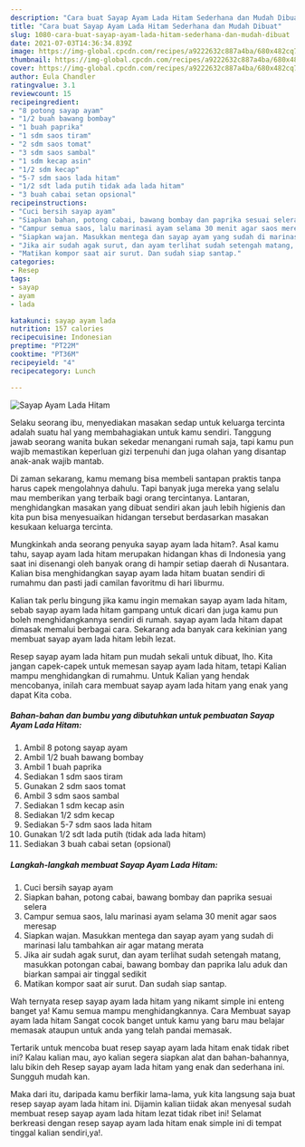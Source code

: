 ```yaml
---
description: "Cara buat Sayap Ayam Lada Hitam Sederhana dan Mudah Dibuat"
title: "Cara buat Sayap Ayam Lada Hitam Sederhana dan Mudah Dibuat"
slug: 1080-cara-buat-sayap-ayam-lada-hitam-sederhana-dan-mudah-dibuat
date: 2021-07-03T14:36:34.839Z
image: https://img-global.cpcdn.com/recipes/a9222632c887a4ba/680x482cq70/sayap-ayam-lada-hitam-foto-resep-utama.jpg
thumbnail: https://img-global.cpcdn.com/recipes/a9222632c887a4ba/680x482cq70/sayap-ayam-lada-hitam-foto-resep-utama.jpg
cover: https://img-global.cpcdn.com/recipes/a9222632c887a4ba/680x482cq70/sayap-ayam-lada-hitam-foto-resep-utama.jpg
author: Eula Chandler
ratingvalue: 3.1
reviewcount: 15
recipeingredient:
- "8 potong sayap ayam"
- "1/2 buah bawang bombay"
- "1 buah paprika"
- "1 sdm saos tiram"
- "2 sdm saos tomat"
- "3 sdm saos sambal"
- "1 sdm kecap asin"
- "1/2 sdm kecap"
- "5-7 sdm saos lada hitam"
- "1/2 sdt lada putih tidak ada lada hitam"
- "3 buah cabai setan opsional"
recipeinstructions:
- "Cuci bersih sayap ayam"
- "Siapkan bahan, potong cabai, bawang bombay dan paprika sesuai selera"
- "Campur semua saos, lalu marinasi ayam selama 30 menit agar saos meresap"
- "Siapkan wajan. Masukkan mentega dan sayap ayam yang sudah di marinasi lalu tambahkan air agar matang merata"
- "Jika air sudah agak surut, dan ayam terlihat sudah setengah matang, masukkan potongan cabai, bawang bombay dan paprika lalu aduk dan biarkan sampai air tinggal sedikit"
- "Matikan kompor saat air surut. Dan sudah siap santap."
categories:
- Resep
tags:
- sayap
- ayam
- lada

katakunci: sayap ayam lada 
nutrition: 157 calories
recipecuisine: Indonesian
preptime: "PT22M"
cooktime: "PT36M"
recipeyield: "4"
recipecategory: Lunch

---
```



![Sayap Ayam Lada Hitam](https://img-global.cpcdn.com/recipes/a9222632c887a4ba/680x482cq70/sayap-ayam-lada-hitam-foto-resep-utama.jpg)

Selaku seorang ibu, menyediakan masakan sedap untuk keluarga tercinta adalah suatu hal yang membahagiakan untuk kamu sendiri. Tanggung jawab seorang  wanita bukan sekedar menangani rumah saja, tapi kamu pun wajib memastikan keperluan gizi terpenuhi dan juga olahan yang disantap anak-anak wajib mantab.

Di zaman  sekarang, kamu memang bisa membeli santapan praktis tanpa harus capek mengolahnya dahulu. Tapi banyak juga mereka yang selalu mau memberikan yang terbaik bagi orang tercintanya. Lantaran, menghidangkan masakan yang dibuat sendiri akan jauh lebih higienis dan kita pun bisa menyesuaikan hidangan tersebut berdasarkan masakan kesukaan keluarga tercinta. 



Mungkinkah anda seorang penyuka sayap ayam lada hitam?. Asal kamu tahu, sayap ayam lada hitam merupakan hidangan khas di Indonesia yang saat ini disenangi oleh banyak orang di hampir setiap daerah di Nusantara. Kalian bisa menghidangkan sayap ayam lada hitam buatan sendiri di rumahmu dan pasti jadi camilan favoritmu di hari liburmu.

Kalian tak perlu bingung jika kamu ingin memakan sayap ayam lada hitam, sebab sayap ayam lada hitam gampang untuk dicari dan juga kamu pun boleh menghidangkannya sendiri di rumah. sayap ayam lada hitam dapat dimasak memalui berbagai cara. Sekarang ada banyak cara kekinian yang membuat sayap ayam lada hitam lebih lezat.

Resep sayap ayam lada hitam pun mudah sekali untuk dibuat, lho. Kita jangan capek-capek untuk memesan sayap ayam lada hitam, tetapi Kalian mampu menghidangkan di rumahmu. Untuk Kalian yang hendak mencobanya, inilah cara membuat sayap ayam lada hitam yang enak yang dapat Kita coba.

<!--inarticleads1-->

##### Bahan-bahan dan bumbu yang dibutuhkan untuk pembuatan Sayap Ayam Lada Hitam:

1. Ambil 8 potong sayap ayam
1. Ambil 1/2 buah bawang bombay
1. Ambil 1 buah paprika
1. Sediakan 1 sdm saos tiram
1. Gunakan 2 sdm saos tomat
1. Ambil 3 sdm saos sambal
1. Sediakan 1 sdm kecap asin
1. Sediakan 1/2 sdm kecap
1. Sediakan 5-7 sdm saos lada hitam
1. Gunakan 1/2 sdt lada putih (tidak ada lada hitam)
1. Sediakan 3 buah cabai setan (opsional)




<!--inarticleads2-->

##### Langkah-langkah membuat Sayap Ayam Lada Hitam:

1. Cuci bersih sayap ayam
1. Siapkan bahan, potong cabai, bawang bombay dan paprika sesuai selera
1. Campur semua saos, lalu marinasi ayam selama 30 menit agar saos meresap
1. Siapkan wajan. Masukkan mentega dan sayap ayam yang sudah di marinasi lalu tambahkan air agar matang merata
1. Jika air sudah agak surut, dan ayam terlihat sudah setengah matang, masukkan potongan cabai, bawang bombay dan paprika lalu aduk dan biarkan sampai air tinggal sedikit
1. Matikan kompor saat air surut. Dan sudah siap santap.




Wah ternyata resep sayap ayam lada hitam yang nikamt simple ini enteng banget ya! Kamu semua mampu menghidangkannya. Cara Membuat sayap ayam lada hitam Sangat cocok banget untuk kamu yang baru mau belajar memasak ataupun untuk anda yang telah pandai memasak.

Tertarik untuk mencoba buat resep sayap ayam lada hitam enak tidak ribet ini? Kalau kalian mau, ayo kalian segera siapkan alat dan bahan-bahannya, lalu bikin deh Resep sayap ayam lada hitam yang enak dan sederhana ini. Sungguh mudah kan. 

Maka dari itu, daripada kamu berfikir lama-lama, yuk kita langsung saja buat resep sayap ayam lada hitam ini. Dijamin kalian tiidak akan menyesal sudah membuat resep sayap ayam lada hitam lezat tidak ribet ini! Selamat berkreasi dengan resep sayap ayam lada hitam enak simple ini di tempat tinggal kalian sendiri,ya!.

